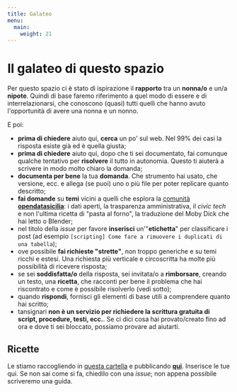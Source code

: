```yaml
---
title: Galateo
menu:
  main:
    weight: 21
---
```


# Il galateo di questo spazio

Per questo spazio ci è stato di ispirazione il **rapporto** tra un **nonna/o** e un/a **nipote**. Quindi di base faremo riferimento a quel modo di essere e di interrelazionarsi, che conoscono (quasi) tutti quelli che hanno avuto l'opportunità di avere una nonna e un nonno.

E poi:

- **prima di chiedere** aiuto qui, **cerca** un po' sul web. Nel 99% dei casi la risposta esiste già ed è quella giusta;
- **prima di chiedere** aiuto qui, dopo che ti sei documentato, fai comunque qualche tentativo per **risolvere** il tutto in autonomia. Questo ti aiuterà a scrivere in modo molto chiaro la domanda;
- **documenta per bene** la tua **domanda**. Che strumento hai usato, che versione, ecc. e allega (se puoi) uno o più file per poter replicare quanto descritto;
- **fai domande** su **temi** vicini a quelli che esplora la [comunità **opendatasicilia**](http://opendatasicilia.it/): i dati aperti, la trasparenza amministrativa, il _civic tech_ e non l'ultima ricetta di "pasta al forno", la traduzione del Moby Dick che hai letto o Blender;
- nel titolo della _issue_ per favore **inserisci** un'"**etichetta**" per classificare i post (ad esempio `[scripting] Come fare a rimuovere i duplicati di una tabella`);
- ove possibile **fai richieste "strette"**, non troppo generiche e su temi ricchi e estesi. Una richiesta più verticale e circoscritta ha molte più possibilità di ricevere risposta;
- se sei **soddisfatta/o** della risposta, sei invitata/o a **rimborsare**, creando un testo, una **ricetta**, che racconti per bene il problema che hai riscontrato e come è possibile risolverlo (vedi sotto);
- quando **rispondi**, fornisci gli elementi di base utili a comprendere quanto hai scritto;
- tansignari **non è un servizio per richiedere la scrittura gratuita di script, procedure, testi, ecc.**. Se ci dici cosa hai provato/creato fino ad ora e dove ti sei bloccato, possiamo provare ad aiutarti.

## Ricette

Le stiamo raccogliendo in [questa cartella](./ricette) e pubblicando [**qui**](https://tansignari.readthedocs.io/it/latest/ricette/index.html). Inserisce le tue qui. Se non sai come si fa, chiedilo con una _issue_; non appena possibile scriveremo una guida.
